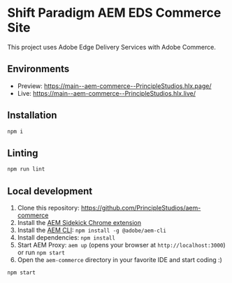 # Shift Paradigm AEM EDS Commerce Site

This project uses Adobe Edge Delivery Services with Adobe Commerce.

## Environments
- Preview: https://main--aem-commerce--PrincipleStudios.hlx.page/
- Live: https://main--aem-commerce--PrincipleStudios.hlx.live/

## Installation

```sh
npm i
```

## Linting

```sh
npm run lint
```

## Local development

1. Clone this repository: https://github.com/PrincipleStudios/aem-commerce
1. Install the [AEM Sidekick Chrome extension](https://chromewebstore.google.com/detail/aem-sidekick/ccfggkjabjahcjoljmgmklhpaccedipo)
1. Install the [AEM CLI](https://github.com/adobe/aem-cli): `npm install -g @adobe/aem-cli`
1. Install dependencies: `npm install`
1. Start AEM Proxy: `aem up` (opens your browser at `http://localhost:3000`) or run `npm start`
1. Open the `aem-commerce` directory in your favorite IDE and start coding :)


```sh
npm start
```